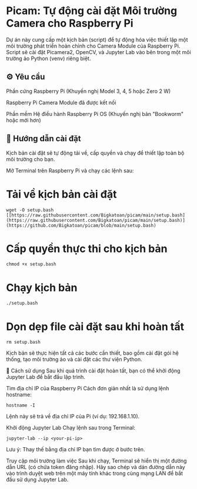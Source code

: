 # Picam: Tự động cài đặt Môi trường Camera cho Raspberry Pi
Dự án này cung cấp một kịch bản (script) để tự động hóa việc thiết lập một môi trường phát triển hoàn chỉnh cho Camera Module của Raspberry Pi. Script sẽ cài đặt Picamera2, OpenCV, và Jupyter Lab vào bên trong một môi trường ảo Python (venv) riêng biệt.

## ⚙️ Yêu cầu
Phần cứng
Raspberry Pi (Khuyến nghị Model 3, 4, 5 hoặc Zero 2 W)

Raspberry Pi Camera Module đã được kết nối

Phần mềm
Hệ điều hành Raspberry Pi OS (Khuyến nghị bản "Bookworm" hoặc mới hơn)

## 🚀 Hướng dẫn cài đặt
Kịch bản cài đặt sẽ tự động tải về, cấp quyền và chạy để thiết lập toàn bộ môi trường cho bạn.

Mở Terminal trên Raspberry Pi và chạy các lệnh sau:

# Tải về kịch bản cài đặt
```
wget -O setup.bash [[https://raw.githubusercontent.com/Bigkatoan/picam/main/setup.bash](https://raw.githubusercontent.com/Bigkatoan/picam/main/setup.bash)](https://github.com/Bigkatoan/picam/blob/main/setup.bash)
```
# Cấp quyền thực thi cho kịch bản
```
chmod +x setup.bash
```
# Chạy kịch bản
```
./setup.bash
```
# Dọn dẹp file cài đặt sau khi hoàn tất
```
rm setup.bash
```
Kịch bản sẽ thực hiện tất cả các bước cần thiết, bao gồm cài đặt gói hệ thống, tạo môi trường ảo và cài đặt các thư viện Python.

🐍 Cách sử dụng
Sau khi quá trình cài đặt hoàn tất, bạn có thể khởi động Jupyter Lab để bắt đầu lập trình.

Tìm địa chỉ IP của Raspberry Pi
Cách đơn giản nhất là sử dụng lệnh hostname:
```
hostname -I
```
Lệnh này sẽ trả về địa chỉ IP của Pi (ví dụ: 192.168.1.10).

Khởi động Jupyter Lab
Chạy lệnh sau trong Terminal:
```
jupyter-lab --ip <your-pi-ip>
```
Lưu ý: Thay thế <your-pi-ip> bằng địa chỉ IP bạn tìm được ở bước trên.

Truy cập môi trường làm việc
Sau khi chạy, Terminal sẽ hiển thị một đường dẫn URL (có chứa token đăng nhập). Hãy sao chép và dán đường dẫn này vào trình duyệt web trên một máy tính khác trong cùng mạng LAN để bắt đầu sử dụng Jupyter Lab.
